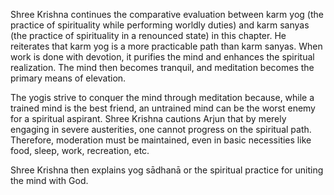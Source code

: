 
Shree Krishna continues the comparative evaluation between karm yog (the practice of spirituality while performing worldly duties) and karm sanyas (the practice of spirituality in a renounced state) in this chapter. He reiterates that karm yog is a more practicable path than karm sanyas. When work is done with devotion, it purifies the mind and enhances the spiritual realization. The mind then becomes tranquil, and meditation becomes the primary means of elevation.

The yogis strive to conquer the mind through meditation because, while a trained mind is the best friend, an untrained mind can be the worst enemy for a spiritual aspirant. Shree Krishna cautions Arjun that by merely engaging in severe austerities, one cannot progress on the spiritual path. Therefore, moderation must be maintained, even in basic necessities like food, sleep, work, recreation, etc.

Shree Krishna then explains yog sādhanā or the spiritual practice for uniting the mind with God.